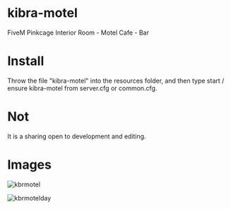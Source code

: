 # kibra-motel
FiveM Pinkcage Interior Room - Motel Cafe - Bar

# Install
Throw the file "kibra-motel" into the resources folder, and then type start / ensure kibra-motel from server.cfg or common.cfg.

# Not
It is a sharing open to development and editing.

# Images 

![kbrmotel](https://cdn.discordapp.com/attachments/839776938679074836/839890919984463872/cafe.png)

![kbrmotelday](https://cdn.discordapp.com/attachments/839776938679074836/839890984728920104/cafe1.png)



